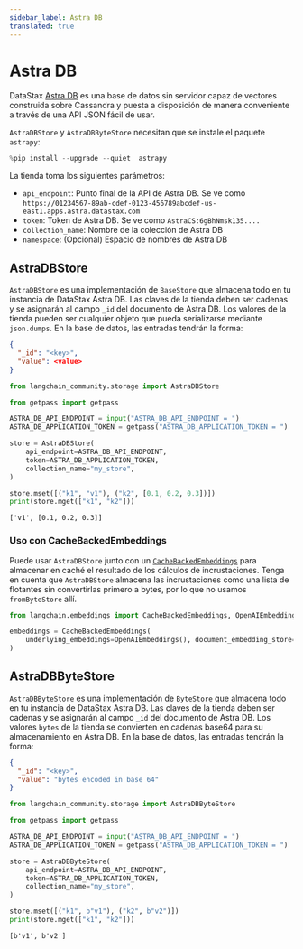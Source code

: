 ```yaml
---
sidebar_label: Astra DB
translated: true
---
```


# Astra DB

DataStax [Astra DB](https://docs.datastax.com/en/astra/home/astra.html) es una base de datos sin servidor capaz de vectores construida sobre Cassandra y puesta a disposición de manera conveniente a través de una API JSON fácil de usar.

`AstraDBStore` y `AstraDBByteStore` necesitan que se instale el paquete `astrapy`:

```python
%pip install --upgrade --quiet  astrapy
```

La tienda toma los siguientes parámetros:

* `api_endpoint`: Punto final de la API de Astra DB. Se ve como `https://01234567-89ab-cdef-0123-456789abcdef-us-east1.apps.astra.datastax.com`
* `token`: Token de Astra DB. Se ve como `AstraCS:6gBhNmsk135....`
* `collection_name`: Nombre de la colección de Astra DB
* `namespace`: (Opcional) Espacio de nombres de Astra DB

## AstraDBStore

`AstraDBStore` es una implementación de `BaseStore` que almacena todo en tu instancia de DataStax Astra DB.
Las claves de la tienda deben ser cadenas y se asignarán al campo `_id` del documento de Astra DB.
Los valores de la tienda pueden ser cualquier objeto que pueda serializarse mediante `json.dumps`.
En la base de datos, las entradas tendrán la forma:

```json
{
  "_id": "<key>",
  "value": <value>
}
```

```python
from langchain_community.storage import AstraDBStore
```

```python
from getpass import getpass

ASTRA_DB_API_ENDPOINT = input("ASTRA_DB_API_ENDPOINT = ")
ASTRA_DB_APPLICATION_TOKEN = getpass("ASTRA_DB_APPLICATION_TOKEN = ")
```

```python
store = AstraDBStore(
    api_endpoint=ASTRA_DB_API_ENDPOINT,
    token=ASTRA_DB_APPLICATION_TOKEN,
    collection_name="my_store",
)
```

```python
store.mset([("k1", "v1"), ("k2", [0.1, 0.2, 0.3])])
print(store.mget(["k1", "k2"]))
```

```output
['v1', [0.1, 0.2, 0.3]]
```

### Uso con CacheBackedEmbeddings

Puede usar `AstraDBStore` junto con un [`CacheBackedEmbeddings`](/docs/modules/data_connection/text_embedding/caching_embeddings) para almacenar en caché el resultado de los cálculos de incrustaciones.
Tenga en cuenta que `AstraDBStore` almacena las incrustaciones como una lista de flotantes sin convertirlas primero a bytes, por lo que no usamos `fromByteStore` allí.

```python
from langchain.embeddings import CacheBackedEmbeddings, OpenAIEmbeddings

embeddings = CacheBackedEmbeddings(
    underlying_embeddings=OpenAIEmbeddings(), document_embedding_store=store
)
```

## AstraDBByteStore

`AstraDBByteStore` es una implementación de `ByteStore` que almacena todo en tu instancia de DataStax Astra DB.
Las claves de la tienda deben ser cadenas y se asignarán al campo `_id` del documento de Astra DB.
Los valores `bytes` de la tienda se convierten en cadenas base64 para su almacenamiento en Astra DB.
En la base de datos, las entradas tendrán la forma:

```json
{
  "_id": "<key>",
  "value": "bytes encoded in base 64"
}
```

```python
from langchain_community.storage import AstraDBByteStore
```

```python
from getpass import getpass

ASTRA_DB_API_ENDPOINT = input("ASTRA_DB_API_ENDPOINT = ")
ASTRA_DB_APPLICATION_TOKEN = getpass("ASTRA_DB_APPLICATION_TOKEN = ")
```

```python
store = AstraDBByteStore(
    api_endpoint=ASTRA_DB_API_ENDPOINT,
    token=ASTRA_DB_APPLICATION_TOKEN,
    collection_name="my_store",
)
```

```python
store.mset([("k1", b"v1"), ("k2", b"v2")])
print(store.mget(["k1", "k2"]))
```

```output
[b'v1', b'v2']
```
